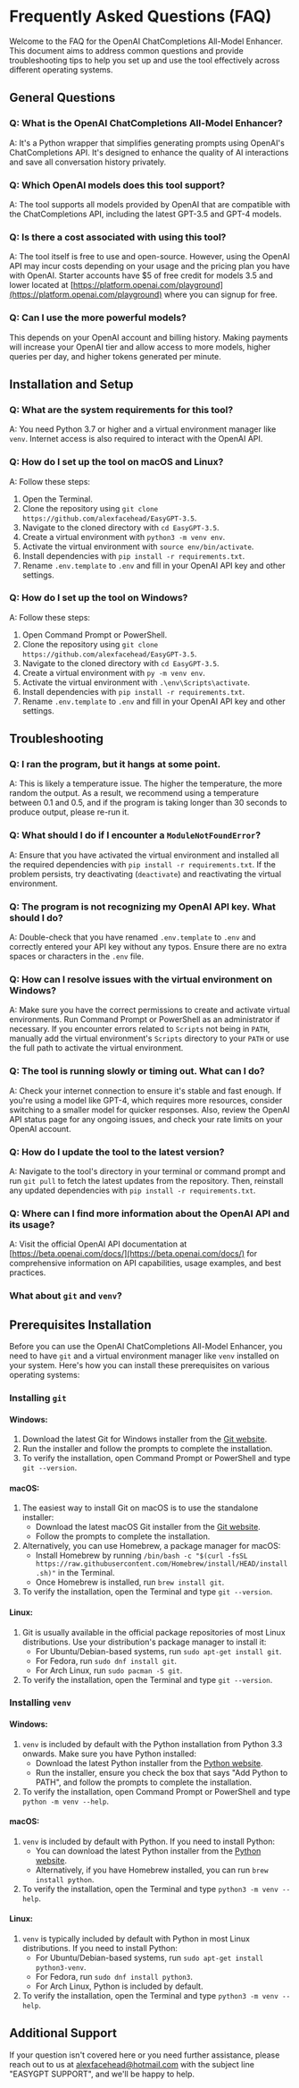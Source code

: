 # Frequently Asked Questions (FAQ)

Welcome to the FAQ for the OpenAI ChatCompletions All-Model Enhancer. This document aims to address common questions and provide troubleshooting tips to help you set up and use the tool effectively across different operating systems.

## General Questions

### Q: What is the OpenAI ChatCompletions All-Model Enhancer?
A: It's a Python wrapper that simplifies generating prompts using OpenAI's ChatCompletions API. It's designed to enhance the quality of AI interactions and save all conversation history privately.

### Q: Which OpenAI models does this tool support?
A: The tool supports all models provided by OpenAI that are compatible with the ChatCompletions API, including the latest GPT-3.5 and GPT-4 models.

### Q: Is there a cost associated with using this tool?
A: The tool itself is free to use and open-source. However, using the OpenAI API may incur costs depending on your usage and the pricing plan you have with OpenAI. Starter accounts have $5 of free credit for models 3.5 and lower located at [https://platform.openai.com/playground](https://platform.openai.com/playground) where you can signup for free.

### Q: Can I use the more powerful models?
This depends on your OpenAI account and billing history. Making payments will increase your OpenAI tier and allow access to more models, higher queries per day, and higher tokens generated per minute.

## Installation and Setup

### Q: What are the system requirements for this tool?
A: You need Python 3.7 or higher and a virtual environment manager like `venv`. Internet access is also required to interact with the OpenAI API.

### Q: How do I set up the tool on macOS and Linux?
A: Follow these steps:
1. Open the Terminal.
2. Clone the repository using `git clone https://github.com/alexfacehead/EasyGPT-3.5`.
3. Navigate to the cloned directory with `cd EasyGPT-3.5`.
4. Create a virtual environment with `python3 -m venv env`.
5. Activate the virtual environment with `source env/bin/activate`.
6. Install dependencies with `pip install -r requirements.txt`.
7. Rename `.env.template` to `.env` and fill in your OpenAI API key and other settings.

### Q: How do I set up the tool on Windows?
A: Follow these steps:
1. Open Command Prompt or PowerShell.
2. Clone the repository using `git clone https://github.com/alexfacehead/EasyGPT-3.5`.
3. Navigate to the cloned directory with `cd EasyGPT-3.5`.
4. Create a virtual environment with `py -m venv env`.
5. Activate the virtual environment with `.\env\Scripts\activate`.
6. Install dependencies with `pip install -r requirements.txt`.
7. Rename `.env.template` to `.env` and fill in your OpenAI API key and other settings.

## Troubleshooting

### Q: I ran the program, but it hangs at some point.
A: This is likely a temperature issue. The higher the temperature, the more random the output. As a result, we recommend using a temperature between 0.1 and 0.5, and if the program is taking longer than 30 seconds to produce output, please re-run it.

### Q: What should I do if I encounter a `ModuleNotFoundError`?
A: Ensure that you have activated the virtual environment and installed all the required dependencies with `pip install -r requirements.txt`. If the problem persists, try deactivating (`deactivate`) and reactivating the virtual environment.

### Q: The program is not recognizing my OpenAI API key. What should I do?
A: Double-check that you have renamed `.env.template` to `.env` and correctly entered your API key without any typos. Ensure there are no extra spaces or characters in the `.env` file.

### Q: How can I resolve issues with the virtual environment on Windows?
A: Make sure you have the correct permissions to create and activate virtual environments. Run Command Prompt or PowerShell as an administrator if necessary. If you encounter errors related to `Scripts` not being in `PATH`, manually add the virtual environment's `Scripts` directory to your `PATH` or use the full path to activate the virtual environment.

### Q: The tool is running slowly or timing out. What can I do?
A: Check your internet connection to ensure it's stable and fast enough. If you're using a model like GPT-4, which requires more resources, consider switching to a smaller model for quicker responses. Also, review the OpenAI API status page for any ongoing issues, and check your rate limits on your OpenAI account.

### Q: How do I update the tool to the latest version?
A: Navigate to the tool's directory in your terminal or command prompt and run `git pull` to fetch the latest updates from the repository. Then, reinstall any updated dependencies with `pip install -r requirements.txt`.

### Q: Where can I find more information about the OpenAI API and its usage?
A: Visit the official OpenAI API documentation at [https://beta.openai.com/docs/](https://beta.openai.com/docs/) for comprehensive information on API capabilities, usage examples, and best practices.

### What about `git` and `venv`?

## Prerequisites Installation

Before you can use the OpenAI ChatCompletions All-Model Enhancer, you need to have `git` and a virtual environment manager like `venv` installed on your system. Here's how you can install these prerequisites on various operating systems:

### Installing `git`

#### Windows:
1. Download the latest Git for Windows installer from the [Git website](https://git-scm.com/download/win).
2. Run the installer and follow the prompts to complete the installation.
3. To verify the installation, open Command Prompt or PowerShell and type `git --version`.

#### macOS:
1. The easiest way to install Git on macOS is to use the standalone installer:
   - Download the latest macOS Git installer from the [Git website](https://git-scm.com/download/mac).
   - Follow the prompts to complete the installation.
2. Alternatively, you can use Homebrew, a package manager for macOS:
   - Install Homebrew by running `/bin/bash -c "$(curl -fsSL https://raw.githubusercontent.com/Homebrew/install/HEAD/install.sh)"` in the Terminal.
   - Once Homebrew is installed, run `brew install git`.
3. To verify the installation, open the Terminal and type `git --version`.

#### Linux:
1. Git is usually available in the official package repositories of most Linux distributions. Use your distribution's package manager to install it:
   - For Ubuntu/Debian-based systems, run `sudo apt-get install git`.
   - For Fedora, run `sudo dnf install git`.
   - For Arch Linux, run `sudo pacman -S git`.
2. To verify the installation, open the Terminal and type `git --version`.

### Installing `venv`

#### Windows:
1. `venv` is included by default with the Python installation from Python 3.3 onwards. Make sure you have Python installed:
   - Download the latest Python installer from the [Python website](https://www.python.org/downloads/windows/).
   - Run the installer, ensure you check the box that says "Add Python to PATH", and follow the prompts to complete the installation.
2. To verify the installation, open Command Prompt or PowerShell and type `python -m venv --help`.

#### macOS:
1. `venv` is included by default with Python. If you need to install Python:
   - You can download the latest Python installer from the [Python website](https://www.python.org/downloads/macos/).
   - Alternatively, if you have Homebrew installed, you can run `brew install python`.
2. To verify the installation, open the Terminal and type `python3 -m venv --help`.

#### Linux:
1. `venv` is typically included by default with Python in most Linux distributions. If you need to install Python:
   - For Ubuntu/Debian-based systems, run `sudo apt-get install python3-venv`.
   - For Fedora, run `sudo dnf install python3`.
   - For Arch Linux, Python is included by default.
2. To verify the installation, open the Terminal and type `python3 -m venv --help`.

## Additional Support

If your question isn't covered here or you need further assistance, please reach out to us at alexfacehead@hotmail.com with the subject line "EASYGPT SUPPORT", and we'll be happy to help.